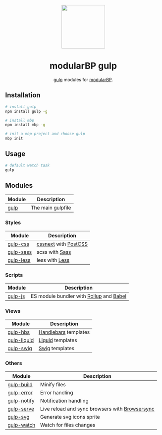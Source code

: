 <p align="center">
    <a href="https://github.com/modularorg/modularbp-gulp">
        <img src="https://user-images.githubusercontent.com/4596862/37635200-aa3271b2-2bd0-11e8-8a65-9cafa0addd67.png" height="140">
    </a>
</p>
<h1 align="center">modularBP gulp</h1>
<p align="center"><a href="https://github.com/gulpjs/gulp/">gulp</a> modules for <a href="https://github.com/modularorg/modularbp">modularBP</a>.</p>

## Installation
```sh
# install gulp
npm install gulp -g

# install mbp
npm install mbp -g

# init a mbp project and choose gulp
mbp init
```

## Usage
```sh
# default watch task
gulp
```

## Modules
| Module | Description |
| ------ | ----------- |
| [gulp] | The main gulpfile |

### Styles
| Module | Description |
| ------ | ----------- |
| [gulp-css] | [cssnext] with [PostCSS] |
| [gulp-sass] | scss with [Sass] |
| [gulp-less] | less with [Less] |

### Scripts
| Module | Description |
| ------ | ----------- |
| [gulp-js] | ES module bundler with [Rollup] and [Babel] |

### Views
| Module | Description |
| ------ | ----------- |
| [gulp-hbs] | [Handlebars] templates |
| [gulp-liquid] | [Liquid] templates |
| [gulp-swig] | [Swig] templates |

### Others
| Module | Description |
| ------ | ----------- |
| [gulp-build] | Minify files |
| [gulp-error] | Error handling |
| [gulp-notify] | Notification handling |
| [gulp-serve] | Live reload and sync browsers with [Browsersync] |
| [gulp-svg] | Generate svg icons sprite |
| [gulp-watch] | Watch for files changes |

[modularBP]: https://github.com/modularorg/modularbp#readme
[gulp]: https://github.com/modularorg/modularbp-gulp
[gulp-css]: https://github.com/modularorg/modularbp-gulp/tree/master/modules/gulp-css
[gulp-sass]: https://github.com/modularorg/modularbp-gulp/tree/master/modules/gulp-sass
[gulp-less]: https://github.com/modularorg/modularbp-gulp/tree/master/modules/gulp-less
[gulp-js]: https://github.com/modularorg/modularbp-gulp/tree/master/modules/gulp-js
[gulp-hbs]: https://github.com/modularorg/modularbp-gulp/tree/master/modules/gulp-hbs
[gulp-liquid]: https://github.com/modularorg/modularbp-gulp/tree/master/modules/gulp-liquid
[gulp-swig]: https://github.com/modularorg/modularbp-gulp/tree/master/modules/gulp-swig
[gulp-build]: https://github.com/modularorg/modularbp-gulp/tree/master/modules/gulp-build
[gulp-error]: https://github.com/modularorg/modularbp-gulp/tree/master/modules/gulp-error
[gulp-notify]: https://github.com/modularorg/modularbp-gulp/tree/master/modules/gulp-notify
[gulp-serve]: https://github.com/modularorg/modularbp-gulp/tree/master/modules/gulp-serve
[gulp-svg]: https://github.com/modularorg/modularbp-gulp/tree/master/modules/gulp-svg
[gulp-watch]: https://github.com/modularorg/modularbp-gulp/tree/master/modules/gulp-watch

[cssnext]: https://github.com/MoOx/postcss-cssnext
[PostCSS]: https://github.com/postcss/postcss
[Sass]: https://github.com/sass/libsass
[Less]: https://github.com/less/less.js
[Handlebars]: https://github.com/wycats/handlebars.js
[Liquid]: https://github.com/Shopify/liquid
[Swig]: https://github.com/node-swig/swig-templates
[Rollup]: https://github.com/rollup/rollup
[Babel]: https://github.com/babel/babel
[Browsersync]: https://github.com/Browsersync/browser-sync
